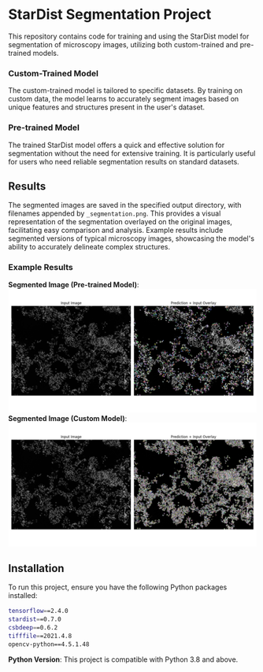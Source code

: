 # StarDist Segmentation Project

This repository contains code for training and using the StarDist model for segmentation of microscopy images, utilizing both custom-trained and pre-trained models.

### Custom-Trained Model

The custom-trained model is tailored to specific datasets. By training on custom data, the model learns to accurately segment images based on unique features and structures present in the user's dataset. 

### Pre-trained Model

The trained StarDist model offers a quick and effective solution for segmentation without the need for extensive training. It is particularly useful for users who need reliable segmentation results on standard datasets.

## Results

The segmented images are saved in the specified output directory, with filenames appended by `_segmentation.png`. This provides a visual representation of the segmentation overlayed on the original images, facilitating easy comparison and analysis. Example results include segmented versions of typical microscopy images, showcasing the model's ability to accurately delineate complex structures.

### Example Results

**Segmented Image (Pre-trained Model)**: ![Alt text](https://github.com/shuchismita-anwar/Custom-StarDist-Model/blob/master/segmentation_results_pretrained/Muc1_Ecad_SPC_x20_2_XY10_00016_CH3_segmentation.png)
**Segmented Image (Custom Model)**: ![Alt text](https://github.com/shuchismita-anwar/Custom-StarDist-Model/blob/master/segmentation_results/Muc1_Ecad_SPC_x20_2_XY10_00016_CH3_segmentation.png)

## Installation

To run this project, ensure you have the following Python packages installed:

```bash
tensorflow==2.4.0
stardist==0.7.0
csbdeep==0.6.2
tifffile==2021.4.8
opencv-python==4.5.1.48
```

**Python Version**: This project is compatible with Python 3.8 and above.

